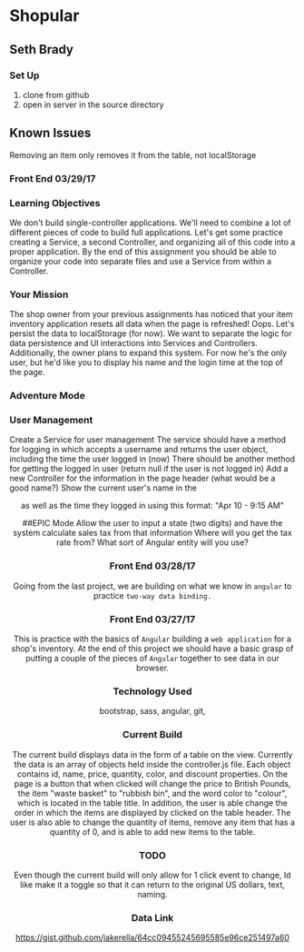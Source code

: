 # Shopular
## Seth Brady

### Set Up
1. clone from github
2. open in server in the source directory

## Known Issues
Removing an item only removes it from the table, not localStorage

### Front End 03/29/17

### Learning Objectives

We don't build single-controller applications. We'll need to combine a lot of different pieces of code to build full applications. Let's get some practice creating a Service, a second Controller, and organizing all of this code into a proper application. By the end of this assignment you should be able to organize your code into separate files and use a Service from within a Controller.

### Your Mission

The shop owner from your previous assignments has noticed that your item inventory application resets all data when the page is refreshed! Oops. Let's persist the data to localStorage (for now). We want to separate the logic for data persistence and UI interactions into Services and Controllers. Additionally, the owner plans to expand this system. For now he's the only user, but he'd like you to display his name and the login time at the top of the page.


### Adventure Mode

### User Management

Create a Service for user management
The service should have a method for logging in which accepts a username and returns the user object, including the time the user logged in (now)
There should be another method for getting the logged in user (return null if the user is not logged in)
Add a new Controller for the information in the page header (what would be a good name?)
Show the current user's name in the <header> as well as the time they logged in using this format: "Apr 10 - 9:15 AM"

##EPIC Mode
Allow the user to input a state (two digits) and have the system calculate sales tax from that information
Where will you get the tax rate from?
What sort of Angular entity will you use?









### Front End 03/28/17

Going from the last project, we are building on what we know in ``angular`` to practice ``two-way
data binding.``


### Front End 03/27/17
This is practice with the basics of ``Angular`` building a ``web application``
for a shop's inventory. At the end of this project we should have a basic
grasp of putting a couple of the pieces of ``Angular`` together to see data in
our browser.


### Technology Used
bootstrap, sass, angular, git,

### Current Build

The current build displays data in the form of a table on the view. Currently the data
is an array of objects held inside the controller.js file. Each object contains
id, name, price, quantity, color, and discount properties. On the page is a button
that when clicked will change the price to British Pounds, the item "waste basket"
to "rubbish bin", and the word color to "colour", which is located in the
table title. In addition, the user is able change the order in which the items are
displayed by clicked on the table header. The user is also able to change the quantity of items, remove any item that has a quantity of 0, and is able to add new items to the table.

### TODO
Even though the current build will only allow for 1 click event to change, Id like
make it a toggle so that it can return to the original US dollars, text, naming.


### Data Link
https://gist.github.com/jakerella/64cc09455245695585e96ce251497a60
